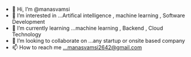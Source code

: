 - 👋 Hi, I’m @manasvamsi
- 👀 I’m interested in ...Artifical intelligence , machine learning , Software Development
- 🌱 I’m currently learning ...machine learning , Backend , Cloud Technology
- 💞️ I’m looking to collaborate on ...any startup or onsite based company
- 📫 How to reach me ...manasvamsi2642@gmail.com

<!---
manasvamsi/manasvamsi is a ✨ special ✨ repository because its `README.md` (this file) appears on your GitHub profile.
You can click the Preview link to take a look at your changes.
--->
